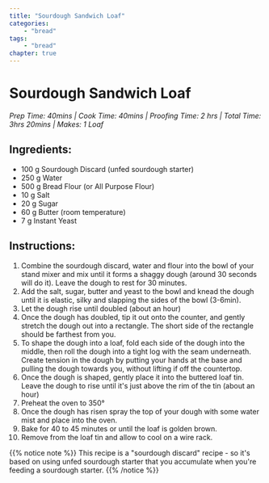 ```yaml
---
title: "Sourdough Sandwich Loaf"
categories: 
    - "bread"
tags:
    - "bread"
chapter: true
---
```

# Sourdough Sandwich Loaf 
*Prep Time: 40mins | Cook Time: 40mins | Proofing Time: 2 hrs | Total Time: 3hrs 20mins
| Makes: 1 Loaf*

## Ingredients:

- 100 g Sourdough Discard (unfed sourdough starter)
- 250 g Water
- 500 g Bread Flour (or All Purpose Flour)
- 10 g Salt
- 20 g Sugar
- 60 g Butter (room temperature)
- 7 g Instant Yeast

## Instructions:

1. Combine the sourdough discard, water and flour into the bowl of your stand mixer and mix until
it forms a shaggy dough (around 30 seconds will do it). Leave the dough to rest for 30 minutes.
2. Add the salt, sugar, butter and yeast to the bowl and knead the dough until it is elastic, silky and
slapping the sides of the bowl (3-6min).
3. Let the dough rise until doubled (about an hour)
4. Once the dough has doubled, tip it out onto the counter, and gently stretch the dough out into a
rectangle. The short side of the rectangle should be farthest from you.
5. To shape the dough into a loaf, fold each side of the dough into the middle, then roll the dough
into a tight log with the seam underneath. Create tension in the dough by putting your hands at
the base and pulling the dough towards you, without lifting if off the countertop.
6. Once the dough is shaped, gently place it into the buttered loaf tin. Leave the dough to rise until
it's just above the rim of the tin (about an hour)
7. Preheat the oven to 350°
8. Once the dough has risen spray the top of your dough with some water mist and place into the
oven.
9. Bake for 40 to 45 minutes or until the loaf is golden brown.
10. Remove from the loaf tin and allow to cool on a wire rack.

{{% notice note %}}
This recipe is a "sourdough discard" recipe - so it's based on using unfed sourdough starter that
you accumulate when you're feeding a sourdough starter.
{{% /notice %}}
